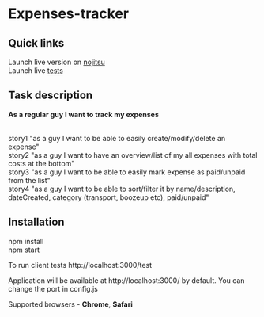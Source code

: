 <h1>Expenses-tracker</h1>

<h2>Quick links</h2>

Launch live version on <a href="http://www.expenses.nodejitsu.com" target="_blank">nojitsu</a><br/>
Launch live <a href="http://www.expenses.nodejitsu.com/test" target="_blank">tests</a><br/>

<h2>Task description</h2>

<b>As a regular guy I want to track my expenses</b>
<br/>
<br/>

story1 "as a guy I want to be able to easily create/modify/delete an expense"<br/>
story2 "as a guy I want to have an overview/list of my all expenses with total costs at the bottom"<br/>
story3 "as a guy I want to be able to easily mark expense as paid/unpaid from the list"<br/>
story4 "as a guy I want to be able to sort/filter it by name/description, dateCreated, category (transport, boozeup etc), paid/unpaid"<br/>

<h2>Installation</h2>

npm install<br />
npm start<br />

To run client tests
http://localhost:3000/test

Application will be available at http://localhost:3000/ by default. You can change the port in config.js

Supported browsers - <b>Chrome</b>, <b>Safari</b>